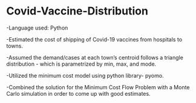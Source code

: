# Covid-Vaccine-Distribution 

-Language used: Python

-Estimated the cost of shipping of Covid-19 vaccines from hospitals to towns. 

-Assumed the demand/cases at each town’s centroid follows a triangle distribution - which is parametrized by min, max, and mode. 

-Utilized the minimum cost model using python library- pyomo. 

-Combined the solution for the Minimum Cost Flow Problem with a Monte Carlo simulation in order to come up with good estimates.

